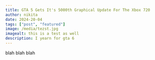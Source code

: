 ```yaml
---
title: GTA 5 Gets It's 5000th Graphical Update For The Xbox 720
author: nikita
date: 2024-20-04
tags: ["post", "featured"]
image: /media/tezst.jpg
imagealt: this is a test as well
description: I yearn for gta 6
---
```


blah blah blah
